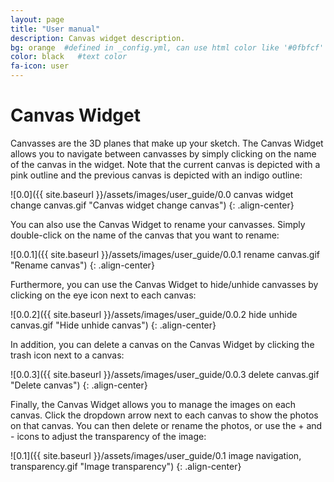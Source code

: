 ```yaml
---
layout: page
title: "User manual"
description: Canvas widget description.
bg: orange  #defined in _config.yml, can use html color like '#0fbfcf'
color: black   #text color
fa-icon: user
---
```


# Canvas Widget

Canvasses are the 3D planes that make up your sketch. The Canvas Widget allows you to navigate between canvasses by simply clicking on the name of the canvas in the widget. Note that the current canvas is depicted with a pink outline and the previous canvas is depicted with an indigo outline:

![0.0]({{ site.baseurl }}/assets/images/user_guide/0.0 canvas widget change canvas.gif "Canvas widget change canvas")
{: .align-center}

You can also use the Canvas Widget to rename your canvasses. Simply double-click on the name of the canvas that you want to rename:

![0.0.1]({{ site.baseurl }}/assets/images/user_guide/0.0.1 rename canvas.gif "Rename canvas")
{: .align-center}

Furthermore, you can use the Canvas Widget to hide/unhide canvasses by clicking on the eye icon next to each canvas:

![0.0.2]({{ site.baseurl }}/assets/images/user_guide/0.0.2 hide unhide canvas.gif "Hide unhide canvas")
{: .align-center}

In addition, you can delete a canvas on the Canvas Widget by clicking the trash icon next to a canvas:

![0.0.3]({{ site.baseurl }}/assets/images/user_guide/0.0.3 delete canvas.gif "Delete canvas")
{: .align-center}

Finally, the Canvas Widget allows you to manage the images on each canvas. Click the dropdown arrow next to each canvas to show the photos on that canvas. You can then delete or rename the photos, or use the + and - icons to adjust the transparency of the image:

![0.1]({{ site.baseurl }}/assets/images/user_guide/0.1 image navigation, transparency.gif "Image transparency")
{: .align-center}
